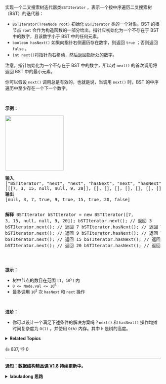实现一个二叉搜索树迭代器类<code>BSTIterator</code> ，表示一个按中序遍历二叉搜索树（BST）的迭代器：
<div class="original__bRMd">
<div>
<ul>
	<li><code>BSTIterator(TreeNode root)</code> 初始化 <code>BSTIterator</code> 类的一个对象。BST 的根节点 <code>root</code> 会作为构造函数的一部分给出。指针应初始化为一个不存在于 BST 中的数字，且该数字小于 BST 中的任何元素。</li>
	<li><code>boolean hasNext()</code> 如果向指针右侧遍历存在数字，则返回 <code>true</code> ；否则返回 <code>false</code> 。</li>
	<li><code>int next()</code>将指针向右移动，然后返回指针处的数字。</li>
</ul>

<p>注意，指针初始化为一个不存在于 BST 中的数字，所以对 <code>next()</code> 的首次调用将返回 BST 中的最小元素。</p>
</div>
</div>

<p>你可以假设 <code>next()</code> 调用总是有效的，也就是说，当调用 <code>next()</code> 时，BST 的中序遍历中至少存在一个下一个数字。</p>

<p> </p>

<p><strong>示例：</strong></p>
<img alt="" src="https://assets.leetcode.com/uploads/2018/12/25/bst-tree.png" style="width: 189px; height: 178px;" />
<pre>
<strong>输入</strong>
["BSTIterator", "next", "next", "hasNext", "next", "hasNext", "next", "hasNext", "next", "hasNext"]
[[[7, 3, 15, null, null, 9, 20]], [], [], [], [], [], [], [], [], []]
<strong>输出</strong>
[null, 3, 7, true, 9, true, 15, true, 20, false]

<strong>解释</strong>
BSTIterator bSTIterator = new BSTIterator([7, 3, 15, null, null, 9, 20]);
bSTIterator.next();    // 返回 3
bSTIterator.next();    // 返回 7
bSTIterator.hasNext(); // 返回 True
bSTIterator.next();    // 返回 9
bSTIterator.hasNext(); // 返回 True
bSTIterator.next();    // 返回 15
bSTIterator.hasNext(); // 返回 True
bSTIterator.next();    // 返回 20
bSTIterator.hasNext(); // 返回 False
</pre>

<p> </p>

<p><strong>提示：</strong></p>

<ul>
	<li>树中节点的数目在范围 <code>[1, 10<sup>5</sup>]</code> 内</li>
	<li><code>0 <= Node.val <= 10<sup>6</sup></code></li>
	<li>最多调用 <code>10<sup>5</sup></code> 次 <code>hasNext</code> 和 <code>next</code> 操作</li>
</ul>

<p> </p>

<p><strong>进阶：</strong></p>

<ul>
	<li>你可以设计一个满足下述条件的解决方案吗？<code>next()</code> 和 <code>hasNext()</code> 操作均摊时间复杂度为 <code>O(1)</code> ，并使用 <code>O(h)</code> 内存。其中 <code>h</code> 是树的高度。</li>
</ul>
<details><summary><strong>Related Topics</strong></summary>栈 | 树 | 设计 | 二叉搜索树 | 二叉树 | 迭代器</details><br>

<div>👍 637, 👎 0</div>

<div id="labuladong"><hr>

**通知：[数据结构精品课 V1.8](https://aep.h5.xeknow.com/s/1XJHEO) 持续更新中。**

<details><summary><strong>labuladong 思路</strong></summary>

## 基本思路

利用栈模拟递归对 BST 进行中序遍历可以认为是一种套路题型，你记住就好了，关键在于理解 `pushLeftBranch` 函数，深刻理解二叉树递归遍历的过程：

![](https://labuladong.github.io/algo/images/迭代遍历二叉树/1.gif)

另外，我还总结了一套二叉树各种遍历顺序通用的递归转迭代代码框架，详见 [二叉树通用迭代框架](https://labuladong.github.io/article/fname.html?fname=迭代遍历二叉树)。

**标签：[二叉树](https://mp.weixin.qq.com/mp/appmsgalbum?__biz=MzAxODQxMDM0Mw==&action=getalbum&album_id=2121994699837177859)**

## 解法代码

```java
class BSTIterator {
    // 模拟递归栈
    private Stack<TreeNode> stk = new Stack<>();

    // 左侧树枝一撸到底
    private void pushLeftBranch(TreeNode p) {
        while (p != null) {
            stk.push(p);
            p = p.left;
        }
    }

    public BSTIterator(TreeNode root) {
        pushLeftBranch(root);
    }

    public int next() {
        TreeNode p = stk.pop();
        pushLeftBranch(p.right);
        return p.val;
    }

    public boolean hasNext() {
        return !stk.isEmpty();
    }
}
```

**类似题目**：
  - [1214. 查找两棵二叉搜索树之和 🟠](/problems/two-sum-bsts)
  - [1305. 两棵二叉搜索树中的所有元素 🟠](/problems/all-elements-in-two-binary-search-trees)
  - [872. 叶子相似的树 🟢](/problems/leaf-similar-trees)
  - [剑指 Offer II 055. 二叉搜索树迭代器 🟠](/problems/kTOapQ)

</details>
</div>



